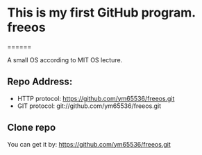 # This is my first GitHub program. freeos
======

A small OS according to MIT OS lecture.

## Repo Address:

* HTTP protocol: https://github.com/ym65536/freeos.git
* GIT protocol: git://github.com/ym65536/freeos.git

## Clone repo

You can get it by:
https://github.com/ym65536/freeos.git

